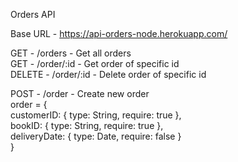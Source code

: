 Orders API

Base URL - https://api-orders-node.herokuapp.com/

GET - /orders - Get all orders<br>
GET - /order/:id - Get order of specific id<br>
DELETE - /order/:id - Delete order of specific id<br>

POST - /order - Create new order<br>
order = {<br>
  customerID: {
    type: String,
    require: true
  },<br>
  bookID: {
    type: String,
    require: true
  },<br>
  deliveryDate: {
    type: Date,
    require: false
  }<br>
}
